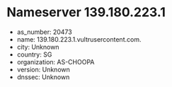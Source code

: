 # Nameserver 139.180.223.1

* as_number: 20473
* name: 139.180.223.1.vultrusercontent.com.
* city: Unknown
* country: SG
* organization: AS-CHOOPA
* version: Unknown
* dnssec: Unknown
